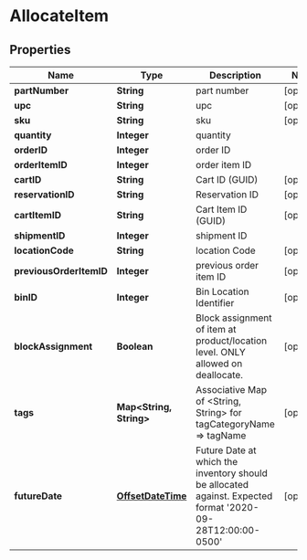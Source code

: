 
# AllocateItem

## Properties
Name | Type | Description | Notes
------------ | ------------- | ------------- | -------------
**partNumber** | **String** | part number |  [optional]
**upc** | **String** | upc |  [optional]
**sku** | **String** | sku |  [optional]
**quantity** | **Integer** | quantity | 
**orderID** | **Integer** | order ID | 
**orderItemID** | **Integer** | order item ID | 
**cartID** | **String** | Cart ID (GUID) |  [optional]
**reservationID** | **String** | Reservation ID |  [optional]
**cartItemID** | **String** | Cart Item ID (GUID) |  [optional]
**shipmentID** | **Integer** | shipment ID | 
**locationCode** | **String** | location Code |  [optional]
**previousOrderItemID** | **Integer** | previous order item ID |  [optional]
**binID** | **Integer** | Bin Location Identifier |  [optional]
**blockAssignment** | **Boolean** | Block assignment of item at product/location level. ONLY allowed on deallocate. |  [optional]
**tags** | **Map&lt;String, String&gt;** | Associative Map of &lt;String, String&gt; for tagCategoryName &#x3D;&gt; tagName |  [optional]
**futureDate** | [**OffsetDateTime**](OffsetDateTime.md) | Future Date at which the inventory should be allocated against. Expected format &#39;2020-09-28T12:00:00-0500&#39; |  [optional]



